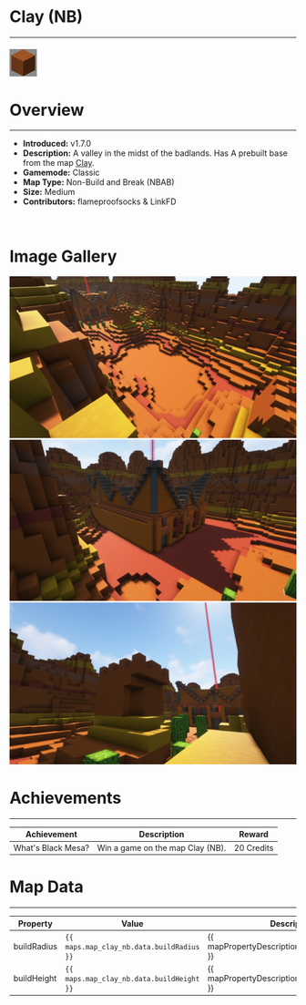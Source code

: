 # Clay (NB)

---

#### ![clayNBicon](../assets/icons/clayNB-icon.jpg)

# Overview

---

- **Introduced:** v1.7.0
- **Description:** A valley in the midst of the badlands. Has A prebuilt base from the map [Clay](Clay).
- **Gamemode:** Classic
- **Map Type:** Non-Build and Break (NBAB)
- **Size:** Medium
- **Contributors:** flameproofsocks & LinkFD

<br />

# Image Gallery

![clayNB - Middle](../assets/maps/clayNB/claynb-middle.jpg)
![clayNB - Base](../assets/maps/clayNB/claynb-base.jpg)
![clayNB - Tower](../assets/maps/clayNB/claynb-tower.jpg)

# Achievements

---

| Achievement        | Description                      | Reward     |
| ------------------ | -------------------------------- | ---------- |
| What's Black Mesa? | Win a game on the map Clay (NB). | 20 Credits |

# Map Data

---

| Property    | Value                                     | Description                                       |
| ----------- | ----------------------------------------- | ------------------------------------------------- |
| buildRadius | `{{ maps.map_clay_nb.data.buildRadius }}` | {{ mapPropertyDescriptions.buildRadius.classic }} |
| buildHeight | `{{ maps.map_clay_nb.data.buildHeight }}` | {{ mapPropertyDescriptions.buildHeight.classic }} |
